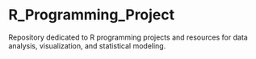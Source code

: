 # R_Programming_Project
Repository dedicated to R programming projects and resources for data analysis, visualization, and statistical modeling.
